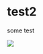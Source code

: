 # test2
some test


<img src="https://github.com/naturkach/test2/workflows/CI-CD/badge.svg?branch=main"><br>
